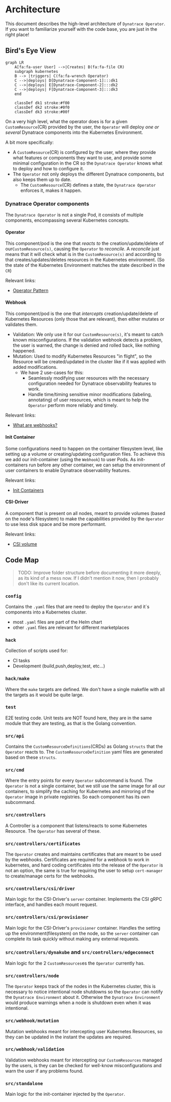# Architecture
This document describes the high-level architecture of `Dynatrace Operator`.
If you want to familiarize yourself with the code base, you are just in the right place!

## Bird's Eye View
```mermaid
graph LR
    A[fa:fa-user User] -->|Creates| B(fa:fa-file CR)
    subgraph kubernetes
    B --> |triggers| C(fa:fa-wrench Operator)
    C -->|deploys| D[Dynatrace-Component-1]:::dk1
    C -->|deploys| E[Dynatrace-Component-2]:::dk2
    C -->|deploys| F[Dynatrace-Component-3]:::dk3
    end

    classDef dk1 stroke:#f00
    classDef dk2 stroke:#0f0
    classDef dk3 stroke:#00f
```

On a very high level, what the operator does is for a given `CustomResource`(CR) provided by the user, the `Operator` will deploy _one or several_ Dynatrace components into the Kubernetes Environment.

A bit more specifically:
- A `CustomResource`(CR) is configured by the user, where they provide what features or components they want to use, and provide some minimal configuration in the CR so the `Dynatrace Operator` knows what to deploy and how to configure it.
- The `Operator` not only deploys the different Dynatrace components, but also keeps them up to date.
   - The `CustomResource`(CR) defines a state, the `Dynatrace Operator` enforces it, makes it happen.

### Dynatrace Operator components

The `Dynatrace Operator` is not a single Pod, it consists of multiple components, encompassing several Kubernetes concepts.

#### Operator
This component/pod is the one that _reacts to_ the creation/update/delete of our`CustomResource(s)`, causing the `Operator` to _reconcile_.
A _reconcile_ just means that it will check what is in the `CustomResource(s)` and according to that creates/updates/deletes resources in the Kubernetes environment. (So the state of the Kubernetes Environment matches the state described in the `CR`)

Relevant links:
- [Operator Pattern](https://kubernetes.io/docs/concepts/extend-kubernetes/operator/)

#### Webhook
This component/pod is the one that _intercepts_ creation/update/delete of Kubernetes Resources (only those that are relevant), then either mutates or validates them.
- Validation: We only use it for our `CustomResource(s)`, it's meant to catch known misconfigurations. If the validation webhook detects a problem, the user is warned, the change is denied and rolled back, like nothing happened.
- Mutation: Used to modify Kubernetes Resources "in flight", so the Resource will be created/updated in the cluster like if it was applied with added modifications.
   - We have 2 use-cases for this:
      - Seamlessly modifying user resources with the necessary configuration needed for Dynatrace observability features to work.
      - Handle time/timing sensitive minor modifications (labeling, annotating) of user resources, which is meant to help the `Operator` perform more reliably and timely.

Relevant links:
- [What are webhooks?](https://kubernetes.io/docs/reference/access-authn-authz/extensible-admission-controllers/#what-are-admission-webhooks)

#### Init Container
Some configurations need to happen on the container filesystem level, like setting up a volume or creating/updating configuration files.
To achieve this we add our init-container (using the `Webhook`) to user Pods. As init-containers run before any other container, we can setup the environment of user containers to enable Dynatrace observability features.

Relevant links:
- [Init Containers](https://kubernetes.io/docs/concepts/workloads/pods/init-containers/)

#### CSI-Driver
A component that is present on all nodes, meant to provide volumes (based on the node's filesystem) to make the capabilities provided by the `Operator` to use less disk space and be more performant.

Relevant links:
- [CSI volume](https://kubernetes.io/docs/concepts/storage/volumes/#csi)

## Code Map
> TODO: Improve folder structure before documenting it more deeply, as its kind of a mess now. If I didn't mention it now, then I probably don't like its current location.

### `config`
Contains the `.yaml` files that are need to deploy the `Operator` and it`s components into a Kubernetes cluster.
- most `.yaml` files are part of the Helm chart
- other `.yaml` files are relevant for different marketplaces
### `hack`
Collection of scripts used for:
- CI tasks
- Development (build,push,deploy,test, etc...)

### `hack/make`
Where the `make` targets are defined. We don't have a single makefile with all the targets as it would be quite large.

### `test`
E2E testing code. Unit tests are NOT found here, they are in the same module that they are testing, as that is the Golang convention.

### `src/api`
Contains the `CustomResourceDefinitions`(CRDs) as Golang `structs` that the `Operator` reacts to. The `CustomResourceDefinition` yaml files are generated based on these `structs`.

### `src/cmd`
Where the entry points for every `Operator` subcommand is found. The `Operator` is not a single container, but we still use the same image for all our containers, to simplify the caching for Kubernetes and mirroring of the `Operator` image in private registries. So each component has its own subcommand.

### `src/controllers`
A Controller is a component that listens/reacts to some Kubernetes Resource. The `Operator` has several of these.

### `src/controllers/certificates`
The `Operator` creates and maintains certificates that are meant to be used by the webhooks. Certificates are required for a webhook to work in kubernetes, and hard coding certificates into the release of the `Operator` is not an option, the same is true for requiring the user to setup `cert-manager` to create/manage certs for the webhooks.

### `src/controllers/csi/driver`
Main logic for the CSI-Driver's `server` container. Implements the CSI gRPC interface, and handles each mount request.

### `src/controllers/csi/provisioner`
Main logic for the CSI-Driver's `provisioner` container. Handles the setting up the environment(filesystem) on the node, so the `server` container can complete its task quickly without making any external requests.

### `src/controllers/dynakube` and `src/controllers/edgeconnect`
Main logic for the 2 `CustomResources`es the `Operator` currently has.

### `src/controllers/node`
The `Operator` keeps track of the nodes in the Kubernetes cluster, this is necessary to notice intentional node shutdowns so the `Operator` can notify the `Dynatrace Environment` about it. Otherwise the `Dynatrace Environment` would produce warnings when a node is shutdown even when it was intentional.

### `src/webhook/mutation`
Mutation webhooks meant for intercepting user Kubernetes Resources, so they can be updated in the instant the updates are required.

### `src/webhook/validation`
Validation webhooks meant for intercepting our `CustomResources` managed by the users, is they can be checked for well-know misconfigurations and warn the user if any problems found.

### `src/standalone`
Main logic for the init-container injected by the `Operator`.

